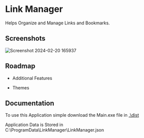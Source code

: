 
# Link Manager
Helps Organize and Manage Links and Bookmarks.



## Screenshots

![Screenshot 2024-02-20 165937](https://github.com/PrasenKakade21/Link-Bookmark-Manager/assets/65662813/143166a8-ba36-4e0e-bdd4-cc8da247891b)


## Roadmap

- Additional Features 

- Themes




## Documentation

To use this Application simple download the Main.exe file in [.\dist](https://github.com/PrasenKakade21/Link-Bookmark-Manager/tree/master/dist)

Application Data is Stored in
C:\ProgramData\LinkManager\LinkManager.json

